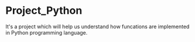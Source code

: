 # Project_Python
It's a project which will help us understand how funcations are implemented in Python programming language. 
